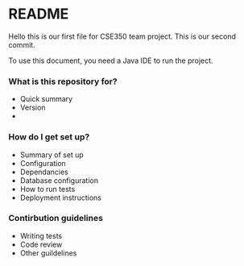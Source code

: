 # README #

Hello this is our first file for CSE350 team project. 
This is our second commit.

To use this document, you need a Java IDE to run the project. 

### What is this repository for? ### 
* Quick summary
* Version
*

### How do I get set up? ### 
* Summary of set up
* Configuration
* Dependancies
* Database configuration
* How to run tests
* Deployment instructions

### Contirbution guidelines ###
* Writing tests
* Code review
* Other guildelines
